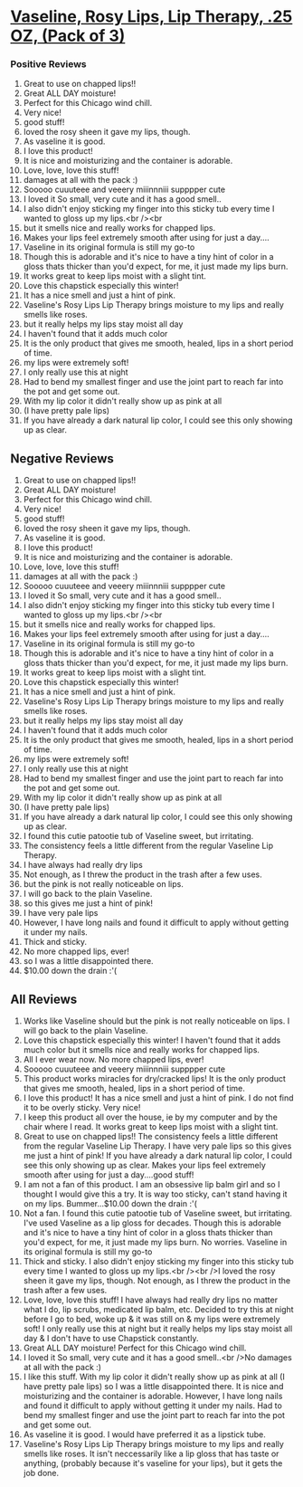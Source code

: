 # [Vaseline, Rosy Lips, Lip Therapy, .25 OZ, (Pack of 3)](https://products.checkmycream.com/products/Vaseline-Rosy-Lips-Lip-Therapy-.25-OZ-(Pack-of-3).html)

### Positive Reviews

<ol>
      <li>Great to use on chapped lips!!</li>
      <li>Great ALL DAY moisture!</li>
      <li>Perfect for this Chicago wind chill.</li>
      <li>Very nice!</li>
      <li>good stuff!</li>
      <li>loved the rosy sheen it gave my lips, though.</li>
      <li>As vaseline it is good.</li>
      <li>I love this product!  </li>
      <li>It is nice and moisturizing and the container is adorable.  </li>
      <li>Love, love, love this stuff!</li>
      <li>damages at all with the pack :)</li>
      <li>Sooooo cuuuteee and veeery miiinnniii supppper cute</li>
      <li>I loved it So small, very cute and it has a good smell..</li>
      <li>I also didn&#x27;t enjoy sticking my finger into this sticky tub every time I wanted to gloss up my lips.&lt;br /&gt;&lt;br</li>
      <li>but it smells nice and really works for chapped lips.</li>
      <li>Makes your lips feel extremely smooth after using for just a day....</li>
      <li>Vaseline in its original formula is still my go-to</li>
      <li>Though this is adorable and it&#x27;s nice to have a tiny hint of color in a gloss thats thicker than you&#x27;d expect, for me, it just made my lips burn.  </li>
      <li>It works great to keep lips moist with a slight tint.</li>
      <li>Love this chapstick especially this winter!</li>
      <li>It has a nice smell and just a hint of pink.  </li>
      <li>Vaseline&#x27;s Rosy Lips Lip Therapy brings moisture to my lips and really smells like roses.</li>
      <li>but it really helps my lips stay moist all day</li>
      <li>I haven&#x27;t found that it adds much color</li>
      <li>It is the only product that gives me smooth, healed, lips in a short period of time.</li>
      <li>my lips were extremely soft!</li>
      <li>I only really use this at night</li>
      <li>Had to bend my smallest finger and use the joint part to reach far into the pot and get some out.</li>
      <li>With my lip color it didn&#x27;t really show up as pink at all</li>
      <li>(I have pretty pale lips)</li>
      <li>If you have already a dark natural lip color, I could see this only showing up as clear.</li>
</ol>


<h2>Negative Reviews</h2>
<ol>
<li> Great to use on chapped lips!!</li>
<li> Great ALL DAY moisture!</li>
<li> Perfect for this Chicago wind chill.</li>
<li> Very nice!</li>
<li> good stuff!</li>
<li> loved the rosy sheen it gave my lips, though.</li>
<li> As vaseline it is good.</li>
<li> I love this product!  </li>
<li> It is nice and moisturizing and the container is adorable.  </li>
<li> Love, love, love this stuff!</li>
<li> damages at all with the pack :)</li>
<li> Sooooo cuuuteee and veeery miiinnniii supppper cute</li>
<li> I loved it So small, very cute and it has a good smell..</li>
<li> I also didn&#x27;t enjoy sticking my finger into this sticky tub every time I wanted to gloss up my lips.&lt;br /&gt;&lt;br</li>
<li> but it smells nice and really works for chapped lips.</li>
<li> Makes your lips feel extremely smooth after using for just a day....</li>
<li> Vaseline in its original formula is still my go-to</li>
<li> Though this is adorable and it&#x27;s nice to have a tiny hint of color in a gloss thats thicker than you&#x27;d expect, for me, it just made my lips burn.  </li>
<li> It works great to keep lips moist with a slight tint.</li>
<li> Love this chapstick especially this winter!</li>
<li> It has a nice smell and just a hint of pink.  </li>
<li> Vaseline&#x27;s Rosy Lips Lip Therapy brings moisture to my lips and really smells like roses.</li>
<li> but it really helps my lips stay moist all day</li>
<li> I haven&#x27;t found that it adds much color</li>
<li> It is the only product that gives me smooth, healed, lips in a short period of time.</li>
<li> my lips were extremely soft!</li>
<li> I only really use this at night</li>
<li> Had to bend my smallest finger and use the joint part to reach far into the pot and get some out.</li>
<li> With my lip color it didn&#x27;t really show up as pink at all</li>
<li> (I have pretty pale lips)</li>
<li> If you have already a dark natural lip color, I could see this only showing up as clear.</li>
<li> I found this cutie patootie tub of Vaseline sweet, but irritating.</li>
<li> The consistency feels a little different from the regular Vaseline Lip Therapy.  </li>
<li> I have always had really dry lips</li>
<li> Not enough, as I threw the product in the trash after a few uses.</li>
<li> but the pink is not really noticeable on lips.</li>
<li> I will go back to the plain Vaseline.</li>
<li> so this gives me just a hint of pink!</li>
<li> I have very pale lips</li>
<li> However, I have long nails and found it difficult to apply without getting it under my nails.  </li>
<li> Thick and sticky.</li>
<li> No more chapped lips, ever!</li>
<li> so I was a little disappointed there.  </li>
<li> $10.00 down the drain :&#x27;(</li>
</ol>

<h2>All Reviews</h2>

<ol>
    <li> Works like Vaseline should but the pink is not really noticeable on lips. I will go back to the plain Vaseline.</li>
    <li> Love this chapstick especially this winter! I haven&#x27;t found that it adds much color but it smells nice and really works for chapped lips.</li>
    <li> All I ever wear now. No more chapped lips, ever!</li>
    <li> Sooooo cuuuteee and veeery miiinnniii supppper cute</li>
    <li> This product works miracles for dry/cracked lips! It is the only product that gives me smooth, healed, lips in a short period of time.</li>
    <li> I love this product!  It has a nice smell and just a hint of pink.  I do not find it to be overly sticky. Very nice!</li>
    <li> I keep this product all over the house, ie by my computer and by the chair where I read.  It works great to keep lips moist with a slight tint.</li>
    <li> Great to use on chapped lips!! The consistency feels a little different from the regular Vaseline Lip Therapy.  I have very pale lips so this gives me just a hint of pink! If you have already a dark natural lip color, I could see this only showing up as clear. Makes your lips feel extremely smooth after using for just a day....good stuff!</li>
    <li> I am not a fan of this product.  I am an obsessive lip balm girl and so I thought I would give this a try.  It is way too sticky, can&#x27;t stand having it on my lips.  Bummer...$10.00 down the drain :&#x27;(</li>
    <li> Not a fan. I found this cutie patootie tub of Vaseline sweet, but irritating. I&#x27;ve used Vaseline as a lip gloss for decades.  Though this is adorable and it&#x27;s nice to have a tiny hint of color in a gloss thats thicker than you&#x27;d expect, for me, it just made my lips burn.  No worries.  Vaseline in its original formula is still my go-to</li>
    <li> Thick and sticky. I also didn&#x27;t enjoy sticking my finger into this sticky tub every time I wanted to gloss up my lips.&lt;br /&gt;&lt;br /&gt;I loved the rosy sheen it gave my lips, though. Not enough, as I threw the product in the trash after a few uses.</li>
    <li> Love, love, love this stuff! I have always had really dry lips no matter what I do, lip scrubs, medicated lip balm, etc. Decided to try this at night before I go to bed, woke up &amp; it was still on &amp; my lips were extremely soft! I only really use this at night but it really helps my lips stay moist all day &amp; I don&#x27;t have to use Chapstick constantly.</li>
    <li> Great ALL DAY moisture! Perfect for this Chicago wind chill.</li>
    <li> I loved it So small, very cute and it has a good smell..&lt;br /&gt;No damages at all with the pack :)</li>
    <li> I like this stuff.  With my lip color it didn&#x27;t really show up as pink at all (I have pretty pale lips) so I was a little disappointed there.  It is nice and moisturizing and the container is adorable.  However, I have long nails and found it difficult to apply without getting it under my nails.  Had to bend my smallest finger and use the joint part to reach far into the pot and get some out.</li>
    <li> As vaseline it is good. I would have preferred it as a lipstick tube.</li>
    <li> Vaseline&#x27;s Rosy Lips Lip Therapy brings moisture to my lips and really smells like roses. It isn&#x27;t neccessarily like a lip gloss that has taste or anything, (probably because it&#x27;s vaseline for your lips), but it gets the job done.</li>
</ol>




